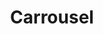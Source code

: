 ---
title: "Carrousel"
url: /ciudad-autonoma-de-buenos-aires/carrousel-alvarez-jonte/
shop: ropa
---